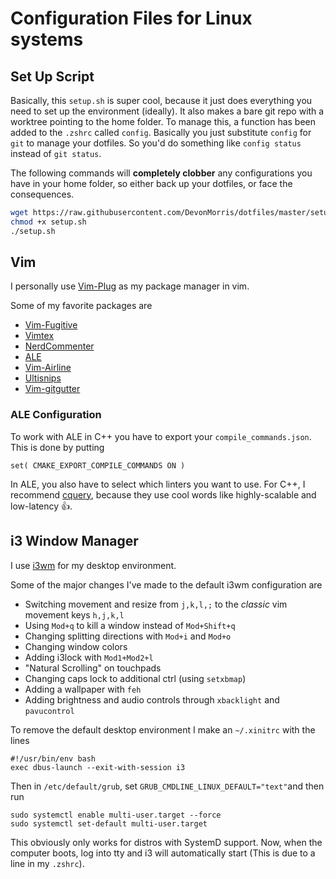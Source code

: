 # Configuration Files for Linux systems

## Set Up Script
Basically, this  `setup.sh` is super cool, because it just does everything you need to set up the environment (ideally). It also makes a bare git repo with a worktree pointing to the home folder. To manage this, a function has been added to the `.zshrc` called `config`. Basically you just substitute `config` for `git` to manage your dotfiles. So you'd do something like `config status` instead of `git status`.

The following commands will **completely clobber** any configurations you have in your home folder, so either back up your dotfiles, or face the consequences.
```bash
wget https://raw.githubusercontent.com/DevonMorris/dotfiles/master/setup.sh                                                                                                                                              devon@WhiteTiger
chmod +x setup.sh
./setup.sh
```

## Vim
I personally use [Vim-Plug](https://github.com/junegunn/vim-plug) as my package manager in vim.

Some of my favorite packages are

* [Vim-Fugitive](https://github.com/tpope/vim-fugitive)
* [Vimtex](https://github.com/lervag/vimtex)
* [NerdCommenter](https://github.com/scrooloose/nerdcommenter)
* [ALE](https://github.com/w0rp/ale)
* [Vim-Airline](https://github.com/vim-airline/vim-airline)
* [Ultisnips](https://github.com/SirVer/ultisnips)
* [Vim-gitgutter](https://github.com/airblade/vim-gitgutter)

### ALE Configuration
To work with ALE in C++ you have to export your `compile_commands.json`. This is done by putting
```
set( CMAKE_EXPORT_COMPILE_COMMANDS ON )
```

In ALE, you also have to select which linters you want to use. For C++, I recommend [cquery](https://github.com/cquery-project/cquery), because they use cool words like highly-scalable and low-latency :thumbsup:.

## i3 Window Manager
I use [i3wm](https://i3wm.org/) for my desktop environment.

Some of the major changes I've made to the default i3wm configuration are

* Switching movement and resize from `j,k,l,;` to the _classic_ vim movement keys `h,j,k,l`
* Using `Mod+q` to kill a window instead of `Mod+Shift+q`
* Changing splitting directions with `Mod+i` and `Mod+o`
* Changing window colors
* Adding i3lock with `Mod1+Mod2+l`
* "Natural Scrolling" on touchpads
* Changing caps lock to additional ctrl (using `setxbmap`)
* Adding a wallpaper with `feh`
* Adding brightness and audio controls through `xbacklight` and `pavucontrol`

To remove the default desktop environment I make an `~/.xinitrc` with the lines

```
#!/usr/bin/env bash
exec dbus-launch --exit-with-session i3
```

Then in `/etc/default/grub`, set `GRUB_CMDLINE_LINUX_DEFAULT="text"`and then run
```
sudo systemctl enable multi-user.target --force
sudo systemctl set-default multi-user.target
```
This obviously only works for distros with SystemD support.
Now, when the computer boots, log into tty and i3 will automatically start (This is due to a line in my `.zshrc`).
